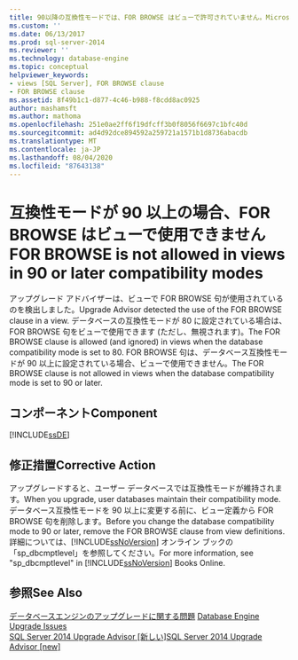 ```yaml
---
title: 90以降の互換性モードでは、FOR BROWSE はビューで許可されていません。Microsoft Docs
ms.custom: ''
ms.date: 06/13/2017
ms.prod: sql-server-2014
ms.reviewer: ''
ms.technology: database-engine
ms.topic: conceptual
helpviewer_keywords:
- views [SQL Server], FOR BROWSE clause
- FOR BROWSE clause
ms.assetid: 8f49b1c1-d877-4c46-b988-f8cdd8ac0925
author: mashamsft
ms.author: mathoma
ms.openlocfilehash: 251e0ae2ff6f19dfcff3b0f8056f6697c1bfc40d
ms.sourcegitcommit: ad4d92dce894592a259721a1571b1d8736abacdb
ms.translationtype: MT
ms.contentlocale: ja-JP
ms.lasthandoff: 08/04/2020
ms.locfileid: "87643138"
---
```

# <a name="for-browse-is-not-allowed-in-views-in-90-or-later-compatibility-modes"></a><span data-ttu-id="26337-102">互換性モードが 90 以上の場合、FOR BROWSE はビューで使用できません</span><span class="sxs-lookup"><span data-stu-id="26337-102">FOR BROWSE is not allowed in views in 90 or later compatibility modes</span></span>
  <span data-ttu-id="26337-103">アップグレード アドバイザーは、ビューで FOR BROWSE 句が使用されているのを検出しました。</span><span class="sxs-lookup"><span data-stu-id="26337-103">Upgrade Advisor detected the use of the FOR BROWSE clause in a view.</span></span> <span data-ttu-id="26337-104">データベースの互換性モードが 80 に設定されている場合は、FOR BROWSE 句をビューで使用できます (ただし、無視されます)。</span><span class="sxs-lookup"><span data-stu-id="26337-104">The FOR BROWSE clause is allowed (and ignored) in views when the database compatibility mode is set to 80.</span></span> <span data-ttu-id="26337-105">FOR BROWSE 句は、データベース互換性モードが 90 以上に設定されている場合、ビューで使用できません。</span><span class="sxs-lookup"><span data-stu-id="26337-105">The FOR BROWSE clause is not allowed in views when the database compatibility mode is set to 90 or later.</span></span>  
  
## <a name="component"></a><span data-ttu-id="26337-106">コンポーネント</span><span class="sxs-lookup"><span data-stu-id="26337-106">Component</span></span>  
 [!INCLUDE[ssDE](../../includes/ssde-md.md)]  
  
## <a name="corrective-action"></a><span data-ttu-id="26337-107">修正措置</span><span class="sxs-lookup"><span data-stu-id="26337-107">Corrective Action</span></span>  
 <span data-ttu-id="26337-108">アップグレードすると、ユーザー データベースでは互換性モードが維持されます。</span><span class="sxs-lookup"><span data-stu-id="26337-108">When you upgrade, user databases maintain their compatibility mode.</span></span> <span data-ttu-id="26337-109">データベース互換性モードを 90 以上に変更する前に、ビュー定義から FOR BROWSE 句を削除します。</span><span class="sxs-lookup"><span data-stu-id="26337-109">Before you change the database compatibility mode to 90 or later, remove the FOR BROWSE clause from view definitions.</span></span> <span data-ttu-id="26337-110">詳細については、[!INCLUDE[ssNoVersion](../../includes/ssnoversion-md.md)] オンライン ブックの「sp_dbcmptlevel」を参照してください。</span><span class="sxs-lookup"><span data-stu-id="26337-110">For more information, see "sp_dbcmptlevel" in [!INCLUDE[ssNoVersion](../../includes/ssnoversion-md.md)] Books Online.</span></span>  
  
## <a name="see-also"></a><span data-ttu-id="26337-111">参照</span><span class="sxs-lookup"><span data-stu-id="26337-111">See Also</span></span>  
 <span data-ttu-id="26337-112">[データベースエンジンのアップグレードに関する問題](../../../2014/sql-server/install/database-engine-upgrade-issues.md) </span><span class="sxs-lookup"><span data-stu-id="26337-112">[Database Engine Upgrade Issues](../../../2014/sql-server/install/database-engine-upgrade-issues.md) </span></span>  
 [<span data-ttu-id="26337-113">SQL Server 2014 Upgrade Advisor &#91;新しい&#93;</span><span class="sxs-lookup"><span data-stu-id="26337-113">SQL Server 2014 Upgrade Advisor &#91;new&#93;</span></span>](sql-server-2014-upgrade-advisor.md)  
  
  
